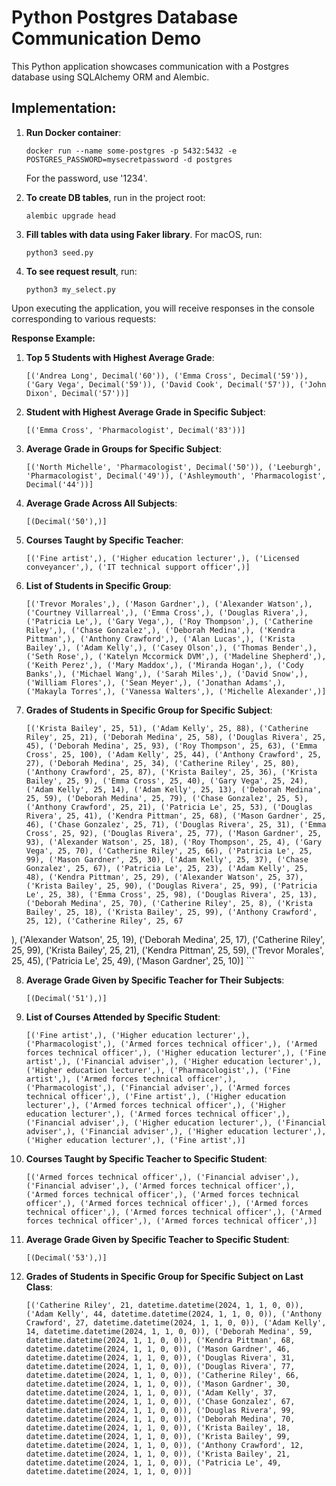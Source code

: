 # Python Postgres Database Communication Demo

This Python application showcases communication with a Postgres database using SQLAlchemy ORM and Alembic.

## Implementation:

1. **Run Docker container**:

    ```
    docker run --name some-postgres -p 5432:5432 -e POSTGRES_PASSWORD=mysecretpassword -d postgres
    ```

    For the password, use '1234'.

2. **To create DB tables**, run in the project root:

    ```
    alembic upgrade head
    ```

3. **Fill tables with data using Faker library**. For macOS, run:

    ```
    python3 seed.py
    ```

4. **To see request result**, run:

    ```
    python3 my_select.py
    ```

Upon executing the application, you will receive responses in the console corresponding to various requests:

**Response Example:**

1. **Top 5 Students with Highest Average Grade**:

    ```
    [('Andrea Long', Decimal('60')), ('Emma Cross', Decimal('59')), ('Gary Vega', Decimal('59')), ('David Cook', Decimal('57')), ('John Dixon', Decimal('57'))]
    ```

2. **Student with Highest Average Grade in Specific Subject**:

    ```
    [('Emma Cross', 'Pharmacologist', Decimal('83'))]
    ```

3. **Average Grade in Groups for Specific Subject**:

    ```
    [('North Michelle', 'Pharmacologist', Decimal('50')), ('Leeburgh', 'Pharmacologist', Decimal('49')), ('Ashleymouth', 'Pharmacologist', Decimal('44'))]
    ```

4. **Average Grade Across All Subjects**:

    ```
    [(Decimal('50'),)]
    ```

5. **Courses Taught by Specific Teacher**:

    ```
    [('Fine artist',), ('Higher education lecturer',), ('Licensed conveyancer',), ('IT technical support officer',)]
    ```

6. **List of Students in Specific Group**:

    ```
    [('Trevor Morales',), ('Mason Gardner',), ('Alexander Watson',), ('Courtney Villarreal',), ('Emma Cross',), ('Douglas Rivera',), ('Patricia Le',), ('Gary Vega',), ('Roy Thompson',), ('Catherine Riley',), ('Chase Gonzalez',), ('Deborah Medina',), ('Kendra Pittman',), ('Anthony Crawford',), ('Alan Lucas',), ('Krista Bailey',), ('Adam Kelly',), ('Casey Olson',), ('Thomas Bender',), ('Seth Rose',), ('Katelyn Mccormick DVM',), ('Madeline Shepherd',), ('Keith Perez',), ('Mary Maddox',), ('Miranda Hogan',), ('Cody Banks',), ('Michael Wang',), ('Sarah Miles',), ('David Snow',), ('William Flores',), ('Sean Meyer',), ('Jonathan Adams',), ('Makayla Torres',), ('Vanessa Walters',), ('Michelle Alexander',)]
    ```

7. **Grades of Students in Specific Group for Specific Subject**:

    ```
    [('Krista Bailey', 25, 51), ('Adam Kelly', 25, 88), ('Catherine Riley', 25, 21), ('Deborah Medina', 25, 58), ('Douglas Rivera', 25, 45), ('Deborah Medina', 25, 93), ('Roy Thompson', 25, 63), ('Emma Cross', 25, 100), ('Adam Kelly', 25, 44), ('Anthony Crawford', 25, 27), ('Deborah Medina', 25, 34), ('Catherine Riley', 25, 80), ('Anthony Crawford', 25, 87), ('Krista Bailey', 25, 36), ('Krista Bailey', 25, 9), ('Emma Cross', 25, 40), ('Gary Vega', 25, 24), ('Adam Kelly', 25, 14), ('Adam Kelly', 25, 13), ('Deborah Medina', 25, 59), ('Deborah Medina', 25, 79), ('Chase Gonzalez', 25, 5), ('Anthony Crawford', 25, 21), ('Patricia Le', 25, 53), ('Douglas Rivera', 25, 41), ('Kendra Pittman', 25, 68), ('Mason Gardner', 25, 46), ('Chase Gonzalez', 25, 71), ('Douglas Rivera', 25, 31), ('Emma Cross', 25, 92), ('Douglas Rivera', 25, 77), ('Mason Gardner', 25, 93), ('Alexander Watson', 25, 18), ('Roy Thompson', 25, 4), ('Gary Vega', 25, 70), ('Catherine Riley', 25, 66), ('Patricia Le', 25, 99), ('Mason Gardner', 25, 30), ('Adam Kelly', 25, 37), ('Chase Gonzalez', 25, 67), ('Patricia Le', 25, 23), ('Adam Kelly', 25, 48), ('Kendra Pittman', 25, 29), ('Alexander Watson', 25, 37), ('Krista Bailey', 25, 90), ('Douglas Rivera', 25, 99), ('Patricia Le', 25, 38), ('Emma Cross', 25, 98), ('Douglas Rivera', 25, 13), ('Deborah Medina', 25, 70), ('Catherine Riley', 25, 8), ('Krista Bailey', 25, 18), ('Krista Bailey', 25, 99), ('Anthony Crawford', 25, 12), ('Catherine Riley', 25, 67

), ('Alexander Watson', 25, 19), ('Deborah Medina', 25, 17), ('Catherine Riley', 25, 99), ('Krista Bailey', 25, 21), ('Kendra Pittman', 25, 59), ('Trevor Morales', 25, 45), ('Patricia Le', 25, 49), ('Mason Gardner', 25, 10)]
    ```

8. **Average Grade Given by Specific Teacher for Their Subjects**:

    ```
    [(Decimal('51'),)]
    ```

9. **List of Courses Attended by Specific Student**:

    ```
    [('Fine artist',), ('Higher education lecturer',), ('Pharmacologist',), ('Armed forces technical officer',), ('Armed forces technical officer',), ('Higher education lecturer',), ('Fine artist',), ('Financial adviser',), ('Higher education lecturer',), ('Higher education lecturer',), ('Pharmacologist',), ('Fine artist',), ('Armed forces technical officer',), ('Pharmacologist',), ('Financial adviser',), ('Armed forces technical officer',), ('Fine artist',), ('Higher education lecturer',), ('Armed forces technical officer',), ('Higher education lecturer',), ('Armed forces technical officer',), ('Financial adviser',), ('Higher education lecturer',), ('Financial adviser',), ('Financial adviser',), ('Higher education lecturer',), ('Higher education lecturer',), ('Fine artist',)]
    ```

10. **Courses Taught by Specific Teacher to Specific Student**:

    ```
    [('Armed forces technical officer',), ('Financial adviser',), ('Financial adviser',), ('Armed forces technical officer',), ('Armed forces technical officer',), ('Armed forces technical officer',), ('Armed forces technical officer',), ('Armed forces technical officer',), ('Armed forces technical officer',), ('Armed forces technical officer',), ('Armed forces technical officer',)]
    ```

11. **Average Grade Given by Specific Teacher to Specific Student**:

    ```
    [(Decimal('53'),)]
    ```

12. **Grades of Students in Specific Group for Specific Subject on Last Class**:

    ```
    [('Catherine Riley', 21, datetime.datetime(2024, 1, 1, 0, 0)), ('Adam Kelly', 44, datetime.datetime(2024, 1, 1, 0, 0)), ('Anthony Crawford', 27, datetime.datetime(2024, 1, 1, 0, 0)), ('Adam Kelly', 14, datetime.datetime(2024, 1, 1, 0, 0)), ('Deborah Medina', 59, datetime.datetime(2024, 1, 1, 0, 0)), ('Kendra Pittman', 68, datetime.datetime(2024, 1, 1, 0, 0)), ('Mason Gardner', 46, datetime.datetime(2024, 1, 1, 0, 0)), ('Douglas Rivera', 31, datetime.datetime(2024, 1, 1, 0, 0)), ('Douglas Rivera', 77, datetime.datetime(2024, 1, 1, 0, 0)), ('Catherine Riley', 66, datetime.datetime(2024, 1, 1, 0, 0)), ('Mason Gardner', 30, datetime.datetime(2024, 1, 1, 0, 0)), ('Adam Kelly', 37, datetime.datetime(2024, 1, 1, 0, 0)), ('Chase Gonzalez', 67, datetime.datetime(2024, 1, 1, 0, 0)), ('Douglas Rivera', 99, datetime.datetime(2024, 1, 1, 0, 0)), ('Deborah Medina', 70, datetime.datetime(2024, 1, 1, 0, 0)), ('Krista Bailey', 18, datetime.datetime(2024, 1, 1, 0, 0)), ('Krista Bailey', 99, datetime.datetime(2024, 1, 1, 0, 0)), ('Anthony Crawford', 12, datetime.datetime(2024, 1, 1, 0, 0)), ('Krista Bailey', 21, datetime.datetime(2024, 1, 1, 0, 0)), ('Patricia Le', 49, datetime.datetime(2024, 1, 1, 0, 0))]
    ```
